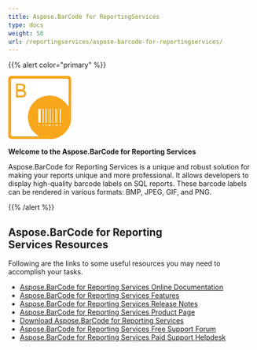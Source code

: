 ```yaml
---
title: Aspose.BarCode for ReportingServices
type: docs
weight: 50
url: /reportingservices/aspose-barcode-for-reportingservices/
---
```


{{% alert color="primary" %}} 

![Aspose.BarCode for Reporting Services](aspose-BarCode-for-ReportingSerices.png)

**Welcome to the Aspose.BarCode for Reporting Services**

Aspose.BarCode for Reporting Services is a unique and robust solution for making your reports unique and more professional. It allows developers to display high-quality barcode labels on SQL reports. These barcode labels can be rendered in various formats: BMP, JPEG, GIF, and PNG.

{{% /alert %}} 

## **Aspose.BarCode for Reporting Services Resources**

Following are the links to some useful resources you may need to accomplish your tasks.

- [Aspose.BarCode for Reporting Services Online Documentation](/barcode/reportingservices/)
- [Aspose.BarCode for Reporting Services Features](/barcode/reportingservices/features/)
- [Aspose.BarCode for Reporting Services Release Notes](/barcode/reportingservices/release-notes/)
- [Aspose.BarCode for Reporting Services Product Page](https://products.aspose.com/barcode/reporting-services)
- [Download Aspose.BarCode for Reporting Services](https://downloads.aspose.com/barcode/reportingservices)
- [Aspose.BarCode for Reporting Services Free Support Forum](https://forum.aspose.com/c/barcode)
- [Aspose.BarCode for Reporting Services Paid Support Helpdesk](https://helpdesk.aspose.com/)

